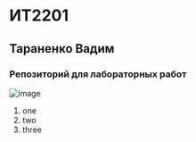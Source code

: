 # ИТ2201
## Тараненко Вадим
### Репозиторий для лабораторных работ
![image](https://avatars.mds.yandex.net/i?id=e59adda5002f72d6ec38dd28f6e223c6_l-5252083-images-thumbs&n=13)
1. one
2. two
3. three
